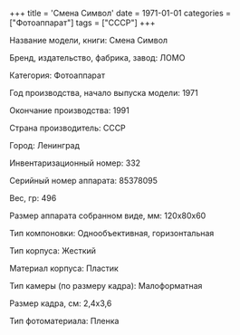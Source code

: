 +++
title = 'Смена Символ'
date = 1971-01-01
categories = ["Фотоаппарат"]
tags = ["СССР"]
+++

Название модели, книги: Смена Символ

Бренд, издательство, фабрика, завод: ЛОМО

Категория: Фотоаппарат

Год производства, начало выпуска модели: 1971

Окончание производства: 1991

Страна производитель: СССР

Город: Ленинград

Инвентаризационный номер: 332

Серийный номер аппарата: 85378095

Вес, гр: 496

Размер аппарата  собранном виде, мм: 120х80х60

Тип компоновки: Однообъективная, горизонтальная

Тип корпуса: Жесткий

Материал корпуса: Пластик

Тип камеры (по размеру кадра): Малоформатная

Размер кадра, см: 2,4x3,6

Тип фотоматериала: Пленка

